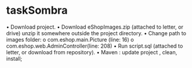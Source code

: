 # taskSombra

•	Download project.
•	Download eShopImages.zip (attached to letter, or drive) unzip it somewhere outside the project directory.
•	Change path to images folder:
o	com.eshop.main.Picture (line: 16)
o	com.eshop.web.AdminController(line: 208)
•	Run script.sql (attached to letter, or download from repository).
•	Maven : update project , clean, install;
